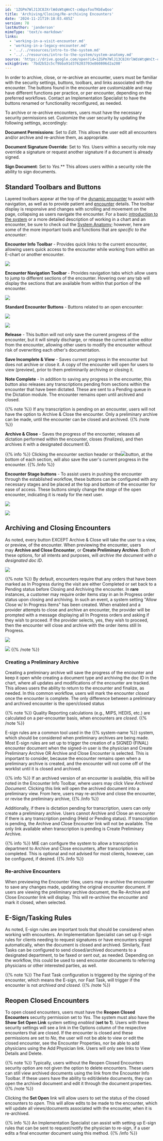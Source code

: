 ```yaml
---
id: '1ZGPm7WlJ13C8JXrlWdsWtqWnCt-cmbpsfooTKbEwQoo'
title: 'Archiving/Closing/Re-archiving Encounters'
date: '2024-11-21T19:18:03.485Z'
version: 78
lastAuthor: 'janderson'
mimeType: 'text/x-markdown'
links:
  - 'working-in-a-visit-encounter.md'
  - 'working-in-a-legacy-encounter.md'
  - '../../resources/intro-to-the-system.md'
  - '../../resources/intro-to-the-system/system-anatomy.md'
source: 'https://drive.google.com/open?id=1ZGPm7WlJ13C8JXrlWdsWtqWnCt-cmbpsfooTKbEwQoo'
wikigdrive: '7bd2b52c5cf9bba91d376203703e860806d2a208'
---
```

In order to archive, close, or re-archive an encounter, users must be familiar with the security settings, buttons, toolbars, and links associated with the encounter. The buttons found in the encounter are customizable and may have different functions per practice, or per encounter, depending on the preferred workflows. Contact an Implementation Specialist to have the buttons renamed or functionality reconfigured, as needed.

To archive or re-archive encounters, users must have the necessary security permissions set. Customize the user security by updating the following settings, accordingly:

**Document Permissions**: Set to *Edit*. This allows the user edit all encounters and/or archive and re-archive them, as appropriate.

**Document Signature Override**: Set to *Yes.* Users within a security role may override a signature or request another signature if a document is already signed.

**Sign Document**: Set to *Yes*.** This allows users within a security role the ability to sign documents.

## Standard Toolbars and Buttons

Layered toolbars appear at the top of the [dynamic encounter](working-in-a-visit-encounter.md) to assist with navigation, as well as to provide patient and [encounter](working-in-a-legacy-encounter.md) details. The toolbar display is responsive and changes with scrolling and movement on the page, collapsing as users navigate the encounter. For a basic [introduction to the system](../../resources/intro-to-the-system.md) or a more detailed description of working in a chart and an encounter, be sure to check out the [System Anatomy](../../resources/intro-to-the-system/system-anatomy.md); however, here are some of the more important tools and functions that are *specific to the encounter*:

**Encounter Info Toolbar** - Provides quick links to the current encounter, allowing users quick access to the encounter while working from within an E-chart or another encounter.

![](../archiving-closing-re-archiving-encounters.assets/2fec98df1e637eec53d7de30184d73b3.png)

**Encounter Navigation Toolbar** - Provides navigation tabs which allow users to jump to different sections of the encounter. Hovering over any tab will display the sections that are available from within that portion of the encounter.

![](../archiving-closing-re-archiving-encounters.assets/3b9280bc6e4a35b32d4e5503eb4ed9b7.png)

**Standard Encounter Buttons** - Buttons related to an open encounter:

![](../archiving-closing-re-archiving-encounters.assets/d1f38ff929e82fcf75d3363245f3c9bf.png)

![](../archiving-closing-re-archiving-encounters.assets/1be662cfed89c36a1456f6982a2a0392.png)

**Release** - This button will not only save the current progress of the encounter, but it will simply discharge, or release the current active editor from the encounter, allowing other users to modify the encounter without risk of overwriting each other's documentation.

**Save Incomplete & View** - Saves current progress in the encounter but does not archive or close it. A copy of the encounter will open for users to view (preview), prior to them preliminarily archiving or closing it.

**Note Complete** - In addition to saving any progress in the encounter, this button also releases any transcriptions pending from sections within the encounter that have been dictated. These are sent to a Pending queue in the Dictation module. The encounter remains open until archived and closed.

{{% note %}}
If any transcription is pending on an encounter, users will not have the option to Archive & Close the encounter. Only a preliminary archive can be made, until the encounter can be closed and archived.
{{% /note %}}

**Archive & Close** - Saves the progress of the encounter, releases all dictation performed within the encounter, closes (finalizes), and then archives it with a designated document ID.

{{% info %}}
Clicking the encounter section header or the![](../archiving-closing-re-archiving-encounters.assets/fa0325139c383d1d04c4602a1ae696f5.png)button, at the bottom of each section, will also save the user's current progress in the encounter.
{{% /info %}}

**Encounter Stage buttons** - To assist users in pushing the encounter through the established workflow, these buttons can be configured with any necessary stages and be placed at the top and bottom of the encounter for ease of access. These buttons simply change the *stage* of the open encounter, indicating it is ready for the next user.

![](../archiving-closing-re-archiving-encounters.assets/1cdb6b4601c9f112899e2c0f3b002257.png)

![](../archiving-closing-re-archiving-encounters.assets/a8e00206ceb430eeae08065a3f13625b.png)

## Archiving and Closing Encounters

As noted, every button EXCEPT Archive & Close will take the user to a view, or preview, of the encounter. When previewing the encounter, users may **Archive and Close Encounter**, or **Create Preliminary Archive**. Both of these options, for all intents and purposes, will *archive the document with a designated doc ID*.

![](../archiving-closing-re-archiving-encounters.assets/9c7ac5e2f617c509d1e1f22bebc0bf67.png)

{{% note %}}
By default, encounters require that any orders that have been marked as In Progress during the visit are either Completed or set back to a Pending status before Closing and Archiving the encounter. In **rare** instances, a customer may require order items stay in an In Progress order status upon closing and archiving. In such an event, a system setting "Allow Close w/ In Progress Items" has been created.  When enabled and a provider attempts to close and archive an encounter, the provider will be prompted with a message displaying all In Progress orders and asking if they wish to proceed. If the provider selects, yes, they wish to proceed, then the encounter will close and archive with the order items still In Progress.

![](../archiving-closing-re-archiving-encounters.assets/8f0c5c6a3b5b462982e0cc907cc26303.png)

![](../archiving-closing-re-archiving-encounters.assets/3beebe6845cbebb23c9347c21c02b696.png)
{{% /note %}}

### Creating a Preliminary Archive

Creating a preliminary archive will save the progress of the encounter and keep it open while creating a document type and archiving the doc ID in the chart, where all updates and modifications of the encounter are tracked. This allows users the ability to return to the encounter and finalize, as needed. In this common workflow, users will mark the encounter *closed* once the encounter is complete. The only difference between a preliminary and archived encounter is the open/closed status

{{% note %}}
Quality Reporting calculations (e.g., MIPS, HEDIS, etc.) are calculated on a per-encounter basis, when encounters are *closed*.
{{% /note %}}

E-sign rules are a common tool used in the {{% system-name %}} system, which should be considered when preliminary archives are being made. Most E-sign rules are set up to trigger the creation of a SIGNED (FINAL) encounter document when the signed-in user is the physician and Create Preliminary Archive OR Archive and Close Encounter is selected. This is important to consider, because the encounter remains open when a preliminary archive is created, and the encounter will not come off of the worklist until it is closed and archived.

{{% info %}}
If an archived version of an encounter is available, this will be noted in the Encounter Info Toolbar, where users may click *View Archived Document*. Clicking this link will open the archived document into a preliminary view. From here, users may re-archive and close the encounter, or revise the preliminary archive,
{{% /info %}}

Additionally, if there is dictation pending for transcription, users can only create a preliminary archive. Users cannot Archive and Close an encounter if there is any transcription pending (Held or Pending status). If transcription is pending, the Archive and Close Encounter link will not be available. The only link available when transcription is pending is Create Preliminary Archive.

{{% info %}}
MIE can configure the system to allow a transcription department to Archive and Close encounters, after transcription is completed. This is optional and not advised for most clients, however, can be configured, if desired.
{{% /info %}}

### Re-archive Encounters

When previewing the Encounter View, users may re-archive the encounter to save any changes made, updating the original encounter document. If users are viewing the preliminary archive document, the Re-Archive and Close Encounter link will display. This will re-archive the encounter and mark it closed, when selected.

## E-Sign/Tasking Rules

As noted, E-sign rules are important tools that should be considered when working with encounters. An Implementation Specialist can set up E-sign rules for clients needing to request signatures or have encounters signed automatically, when the document is closed and archived. Similarly, Fast Tasks can be configured to send closed/archived documents to a designated department, to be faxed or sent out, as needed. Depending on the workflow, this could be used to send encounter documents to referring physicians or other interested parties, as well.

{{% note %}}
The Fast Task configuration is triggered by the signing of the encounter, which means the E-sign, nor Fast Task, will trigger if the encounter is not *archived and closed*.
{{% /note %}}

## Reopen Closed Encounters

To open closed encounters, users must have the **Reopen Closed Encounters** security permission set to *Yes*. The system must also have the **Show Set Open Link** system setting *enabled* (**set to 1**). Users with these security settings will see a link in the Options column of the respective encounters that are closed. If the encounter is closed and these permissions are set to *No*, the user will not be able to view or edit the closed encounter, see the Encounter Properties, nor be able to add physicians using the Add Physician link. Users will only see links to View Details and Delete.

{{% note %}}
Typically, users without the Reopen Closed Encounters security option are not given the option to delete encounters. These users can still view archived documents using the link from the Encounter Info Toolbar. If these users have the ability to edit/delete documents, they can open the archived document and edit it through the document properties.
{{% /note %}}

Clicking the **Set Open** link will allow users to set the status of the closed encounters to *open*. This will allow edits to be made to the encounter, which will update all views/documents associated with the encounter, when it is re-archived.

{{% info %}}
An Implementation Specialist can assist with setting up E-sign rules that can be sent to request/notify the physician to re-sign, if a user edits a final encounter document using this method.
{{% /info %}}
